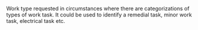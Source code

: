 Work type requested in circumstances where there are categorizations of types of work task. It could be used to identify a remedial task, minor work task, electrical task etc.